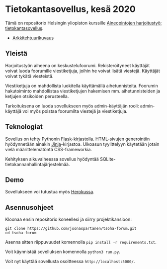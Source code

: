 # Tietokantasovellus, kesä 2020

Tämä on repositorio Helsingin yliopiston kurssille [Aineopintojen harjoitustyö: tietokantasovellus](https://materiaalit.github.io/tsoha-20/).

- [Arkkitehtuurikuvaus](https://github.com/joonaspartanen/tsoha-forum/blob/master/documentation/architecture.md)

## Yleistä

Harjoitustyön aiheena on keskustelufoorumi. Rekisteröityneet käyttäjät voivat luoda foorumille viestiketjuja, joihin he voivat lisätä viestejä. Käyttäjät voivat tykätä viesteistä.

Viestiketjuja on mahdollista luokitella käyttämällä aihetunnisteita. Foorumin hakutoiminto mahdollistaa viestiketjujen hakemisen mm. aihetunnisteiden ja ketjujen otsikoiden perusteella.

Tarkoituksena on luoda sovellukseen myös admin-käyttäjän rooli: admin-käyttäjä voi myös poistaa foorumilta viestejä ja viestiketjuja.

## Teknologiat

Sovellus on tehty Pythonin [Flask](https://flask.palletsprojects.com/en/1.1.x/)-kirjastolla. HTML-sivujen generointiin hyödynnetään ainakin [Jinja](https://jinja.palletsprojects.com/en/2.11.x/)-kirjastoa. Ulkoasun tyylittelyyn käytetään jotain vielä määrittelemätöntä CSS-frameworkia.

Kehityksen alkuvaiheessa sovellus hyödyntää SQLite-tietokannanhallintajärjestelmää.

## Demo

Sovellukseen voi tutustua myös [Herokussa](https://tsoha-forum-app.herokuapp.com/).

## Asennusohjeet

Kloonaa ensin repositorio koneellesi ja siirry projektikansioon:

```
git clone https://github.com/joonaspartanen/tsoha-forum.git
cd tsoha-forum
```

Asenna sitten riippuvuudet komennolla `pip install -r requirements.txt`.

Voit käynnistää sovelluksen komennolla `python3 run.py`.

Voit nyt käyttää sovellusta osoitteessa `http://localhost:5000/`.
